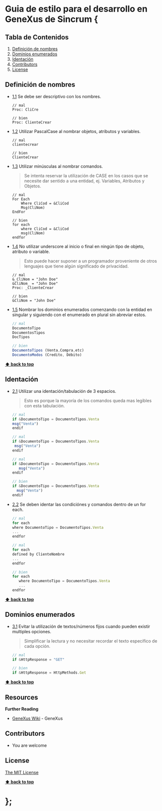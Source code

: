 # Guia de estilo para el desarrollo en GeneXus de Sincrum {

## Tabla de Contenidos

  1. [Definición de nombres](#definición-de-nombres)
  1. [Dominios enumerados](#dominios-enumerados)
  1. [Identación](#identación)
  1. [Contributors](#contributors)
  1. [License](#license)

## Definición de nombres

  <a name="naming--descriptive"></a><a name="1.1"></a>
  - [1.1](#naming--descriptive) Se debe ser descriptivo con los nombres.

    ```foxpro
    // mal
    Proc: CliCre

    // bien
    Proc: ClienteCrear
    ```

  <a name="naming--camelCase"></a><a name="1.2"></a>
  - [1.2](#naming--PascalCase) Utilizar PascalCase al nombrar objetos, atributos y variables.

    ```foxpro
    // mal
    clientecrear

    // bien
    ClienteCrear
    ```

  <a name="naming--commands"></a><a name="1.3"></a>
  - [1.3](#naming--commands) Utilizar minúsculas al nombrar comandos.
	> Se intenta reservar la utilización de CASE en los casos que se necesite dar sentido a una entidad, ej. Variables, Atributos y Objetos.

    ```foxpro
    // mal
    For Each
    	Where CliCod = &CliCod
        Msg(CliNom)
    EndFor

    // bien
    for each
    	where CliCod = &CliCod
        msg(CliNom)
    endfor
    ```

  <a name="naming--leading-underscore"></a><a name="1.4"></a>
  - [1.4](#naming--leading-underscore) No utilizar underscore al inicio o final en ningún tipo de objeto, atributo o variable. 

    > Esto puede hacer suponer a un programador proveniente de otros lenguajes que tiene algún significado de privacidad.

    ```foxpro
    // mal
    &_CliNom = "John Doe"
    &CliNom_ = "John Doe"
    Proc: _ClienteCrear

    // bien
    &CliNom = "John Doe"
    ```

  <a name="naming--enums"></a><a name="1.5"></a>
  - [1.5](#naming--enums) Nombrar los dominios enumerados comenzando con la entidad en singular y siguiendo con el enumerado en plural sin abreviar estos.

    ```javascript
    // mal
    DocumentoTipo
    DocumentosTipos
    DocTipos
    
    // bien
    DocumentoTipos (Venta,Compra,etc)
    DocumentoModos (Credito, Débito)
    ```

**[⬆ back to top](#table-of-contents)**


## Identación
  <a name="enums--use"></a><a name="2.1"></a>
  - [2.1](#enums--use) Utilizar una identación/tabulación de 3 espacios.
    > Esto es porque la mayoría de los comandos queda mas legibles con esta tabulación.

	 ```javascript
    // mal
    if &DocumentoTipo = DocumentoTipos.Venta
    msg("Venta")
    endif

    // mal
    if &DocumentoTipo = DocumentoTipos.Venta
      msg("Venta")
    endif

    // mal
    if &DocumentoTipo = DocumentoTipos.Venta
        msg("Venta")
    endif

    // bien
    if &DocumentoTipo = DocumentoTipos.Venta
       msg("Venta")
    endif
    ```

  <a name="enums--use"></a><a name="2.2"></a>
  - [2.2](#enums--use) Se deben identar las condiciónes y comandos dentro de un for each.

	 ```javascript
    // mal
    for each
    where DocumentoTipo = DocumentoTipos.Venta
    ...
    endfor

    // mal
    for each
    defined by ClienteNombre
    ...
    endfor

    // bien
    for each
    	where DocumentoTipo = DocumentoTipos.Venta
    	...
    endfor
    ```

**[⬆ back to top](#table-of-contents)**

## Dominios enumerados
  <a name="enums--use"></a><a name="3.1"></a>
  - [3.1](#enums--use) Evitar la utilización de textos/números fijos cuando pueden existir multiples opciones.
    > Simplificar la lectura y no necesitar recordar el texto específico de cada opción.

    ```javascript
    // mal
    if &HttpResponse = "GET"
    
    // bien
    if &HttpResponse = HttpMethods.Get
    ```

**[⬆ back to top](#table-of-contents)**

## Resources

**Further Reading**

  - [GeneXus Wiki](http://wiki.genexus.com/) - GeneXus

## Contributors

  - You are welcome


## License

[The MIT License](LICENSE)

**[⬆ back to top](#table-of-contents)**

# };
